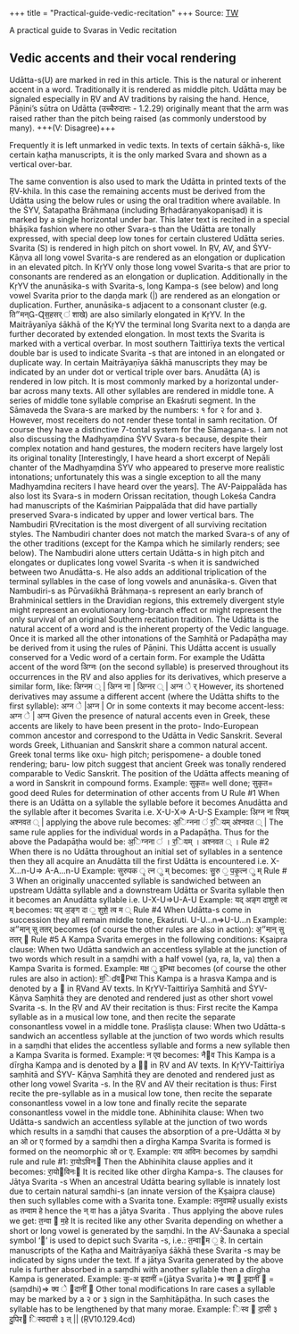+++
title = "Practical-guide-vedic-recitation"
+++
Source: [TW](https://manasataramgini.files.wordpress.com/2008/09/svaras_new.pdf)

A practical guide to Svaras in Vedic recitation  

## Vedic accents and their vocal rendering
Udātta-s(U) are marked in red in this article. This is the natural or inherent accent in a word. Traditionally it is rendered as middle pitch. Udātta may be signaled especially in ṚV and AV traditions by raising the hand. Hence, Pāṇini’s sūtra on Udātta (उच्चैरुदात्तः - 1.2.29) originally meant that the arm was raised rather than the pitch being raised (as commonly understood by many). +++(V: Disagree)+++

Frequently it is left unmarked in vedic texts. In texts of certain śākhā-s, like certain kaṭha manuscripts, it is the only marked Svara and shown as a vertical over-bar.

The same convention is also used to mark the Udātta in printed texts of the ṚV-khila. In this case the remaining accents must be derived from the Udātta using the below rules or using the oral tradition where
available. In the ŚYV, Śatapatha Brāhmaṇa (including Bṛhadāraṇyakopaniṣad) it is marked by a single
horizontal under bar. This later text is recited in a special bhāṣika fashion where no other Svara-s than the
Udātta are tonally expressed, with special deep low tones for certain clustered Udātta series.
Svarita (S) is rendered in high pitch on short vowel. In ṚV, AV, and ŚYV-Kāṇva all long vowel Svarita-s are
rendered as an elongation or duplication in an elevated pitch. In KṛYV only those long vowel Svarita-s that are
prior to consonants are rendered as an elongation or duplication. Additionally in the KṛYV the anunāsika-s
with Svarita-s, long Kampa-s (see below) and long vowel Svarita prior to the daṇḍa mark (|) are rendered as an
elongation or duplication. Further, anunāsika-s adjacent to a consonant cluster (e.g. ति״मन्-Ɋस॒हसर् ॑ शाखे) are also
similarly elongated in KṛYV. In the Maitrāyanīya śākhā of the KṛYV the terminal long Svarita next to a daṇḍa
are further decorated by extended elongation. In most texts the Svarita is marked with a vertical overbar. In
most southern Taittirīya texts the vertical double bar is used to indicate Svarita -s that are intoned in an
elongated or duplicate way. In certain Maitrāyaṇīya śākhā manuscripts they may be indicated by an under dot
or vertical triple over bars.
Anudātta (A) is rendered in low pitch. It is most commonly marked by a horizontal under-bar across many
texts.
All other syllables are rendered in middle tone. A series of middle tone syllable comprise an Ekaśruti segment.
In the Sāmaveda the Svara-s are marked by the numbers: १ for २ for and ३. However, most receiters do not
render these tontal in samh recitation. Of course they have a distinctive 7-tontal system for the Sāmagana-s. I am not
also discussing the Madhyaṃdina ŚYV Svara-s because, despite their complex notation and hand gestures, the
modern reciters have largely lost its original tonality [Interestingly, I have heard a short excerpt of Nepāli
chanter of the Madhyaṃdina ŚYV who appeared to preserve more realistic intonations; unfortunately this was
a single exception to all the many Madhyaṃdina reciters I have heard over the years]. The AV-Paippalāda has
also lost its Svara-s in modern Orissan recitation, though Lokeśa Candra had manuscripts of the Kaśmirian
Paippalāda that did have partially preserved Svara-s indicated by upper and lower vertical bars. The Nambudiri
ṚVrecitation is the most divergent of all surviving recitation styles. The Nambudiri chanter does not match the
marked Svara-s of any of the other traditions (except for the Kampa which he similarly renders; see below).
The Nambudiri alone utters certain Udātta-s in high pitch and elongates or duplicates long vowel Svarita -s
when it is sandwiched between two Anudātta-s. He also adds an additional triplication of the terminal syllables
in the case of long vowels and anunāsika-s. Given that Nambudiri-s as Pūrvaśikhā Brāhmaṇa-s represent an
early branch of Brahminical settlers in the Dravidian regions, this extremely divergent style might represent
an evolutionary long-branch effect or might represent the only survival of an original Southern recitation
tradition.
The Udātta is the natural accent of a word and is the inherent property of the Vedic language. Once it is
marked all the other intonations of the Saṃhitā or Padapāṭha may be derived from it using the rules of Pāṇini.
This Udātta accent is usually conserved for a Vedic word of a certain form. For example the Udātta accent of
the word अिग्नः (on the second syllable) is preserved throughout its occurrences in the ṚV and also applies for its
derivatives, which preserve a similar form, like:
अिग्नम ् | अिग्न ना | अिग्नर ् | अग्न े र्
However, its shortened derivatives may assume a different accent (where the Udātta shifts to the first
syllable):
अग्न े |अग्न |
Or in some contexts it may become accent-less:
अग्न े | अग्न
Given the presence of natural accents even in Greek, these accents are likely to have been present in the proto-
Indo-European common ancestor and correspond to the Udātta in Vedic Sanskrit. Several words Greek,
Lithuanian and Sanskrit share a common natural accent. Greek tonal terms like oxu- high pitch; perispomene-
a double toned rendering; baru- low pitch suggest that ancient Greek was tonally rendered comparable to
Vedic Sanskrit. The position of the Udātta affects meaning of a word in Sanskrit in compound forms. Example:
सुकृत= well done; सुकृत= good deed
Rules for determination of other accents from U
Rule #1
When there is an Udātta on a syllable the syllable before it becomes Anudātta and the syllable after it becomes
Svarita i.e. X-U-X=> A-U-S
Example:
अिग्न ना रियम् अश्नवत ् | applying the above rule becomes:
अ॒िग्नना ॑ र॒ियम् अ॑श्नवत ् |
The same rule applies for the individual words in a Padapāṭha. Thus for the above the Padapāṭha would be:
अ॒िग्नना ॑ । र॒ियम् । अश्नवत ् ।
Rule #2
When there is no Udātta throughout an initial set of syllables in a sentence then they all acquire an Anudātta till
the first Udātta is encountered i.e. X-X...n-U=> A-A...n-U
Example:
सुरुपक ृ त्न ु म् becomes:
सु॒रु ॒ प॒कृ॒त्न ु म्
Rule # 3
When an originally unaccented syllable is sandwiched between an upstream Udātta syllable and a downstream
Udātta or Svarita syllable then it becomes an Anudātta syllable i.e. U-X-U=>U-A-U
Example:
यद् अङ्ग दाशुशे त्व म् becomes:
यद् अ॒ङ्ग दा ॒ शुशे॒ त्व म ्
Rule #4
When Udātta-s come in succession they all remain middle tone, Ekaśruti. U-U...n=>U-U...n
Example:
अ״मान् सु ततर् becomes (of course the other rules are also in action):
अ॒״मान् सु ततर् 
Rule #5
A Kampa Svarita emerges in the following conditions:
Kṣaipra clause:
When two Udātta sandwich an accentless syllable at the junction of two words which result in a saṃdhi with a
half vowel (ya, ra, la, va) then a Kampa Svarita is formed.
Example:
मक्ष ु इРथा becomes (of course the other rules are also in action):
म॒॒िɗवРथा
This Kampa is a hrasva Kampa and is denoted by a  in ṚVand AV texts. In KṛYV-Taittirīya Saṃhitā and ŚYV-
Kāṇva Saṃhitā they are denoted and rendered just as other short vowel Svarita -s. In the ṚV and AV their
recitation is thus: First recite the Kampa syllable as in a musical low tone, and then recite the separate
consonantless vowel in a middle tone.
Praśliṣṭa clause:
When two Udātta-s sandwich an accentless syllable at the junction of two words which results in a saṃdhi that
elides the accentless syllable and forms a new syllable then a Kampa Svarita is formed.
Example:
न एव becomes:
नैव
This Kampa is a dīrgha Kampa and is denoted by a  in ṚV and AV texts. In KṛYV-Taittirīya saṃhitā and ŚYV-
Kāṇva Saṃhitā they are denoted and rendered just as other long vowel Svarita -s. In the ṚV and AV their
recitation is thus: First recite the pre-syllable as in a musical low tone, then recite the separate consonantless
vowel in a low tone and finally recite the separate consonantless vowel in the middle tone.
Abhinihita clause:
When two Udātta-s sandwich an accentless syllable at the junction of two words which results in a saṃdhi that
causes the absorption of a pre-Udātta अ by an ओ or ए formed by a saṃdhi then a dīrgha Kampa Svarita is
formed is formed on the neomorphic ओ or ए.
Example:
राय अविनः becomes by saṃdhi rule and rule #1: रा॒योऽविनः Then the Abhinihita clause applies and it becomes:
रा॒योविनः
It is recited like other dīrgha Kampa-s.
The clauses for Jātya Svarita -s
When an ancestral Udātta bearing syllable is innately lost due to certain natural saṃdhi-s (an innate version of
the Kṣaipra clause) then such syllables come with a Svarita tone.
Example:
तनुवामहे usually exists as तन्वाम हे hence the न् वा has a jātya Svarita . Thus applying the above rules we get:
त॒न्वा  म॒हे
It is recited like any other Svarita depending on whether a short or long vowel is generated by the saṃdhi. In
the AV-Śaunaka a special symbol ‘’ is used to depict such Svarita -s, i.e.: त॒न्वाम ॒ हे. In certain manuscripts of
the Kaṭha and Maitrāyaṇīya śākhā these Svarita -s may be indicated by signs under the text.
If a jātya Svarita generated by the above rule is further absorbed in a saṃdhi with another syllable then a
dīrgha Kampa is generated.
Example:
कु-अ इदानीं =(jātya Svarita )=> क्व  इ॒दानीं  =(saṃdhi)=> क्व े दानीं 
Other tonal modifications
In rare cases a syllable may be marked by a २ or ३ sign in the Saṃhitāpāṭha. In such cases the syllable has to
be lengthened by that many morae.
Example:
िस्व  दा॒सी ३ दु॒पिर िस्वदासी ३ त् || (ṚV10.129.4cd)
